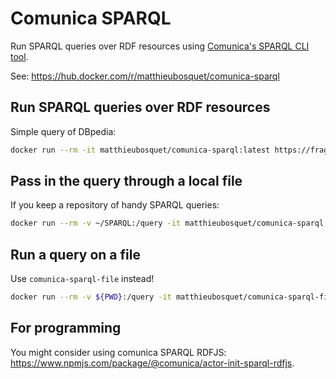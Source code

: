 # Comunica SPARQL

Run SPARQL queries over RDF resources using [Comunica's SPARQL CLI tool](https://comunica.dev/docs/query/getting_started/query_cli/).

See: https://hub.docker.com/r/matthieubosquet/comunica-sparql

## Run SPARQL queries over RDF resources

Simple query of DBpedia:

```bash
docker run --rm -it matthieubosquet/comunica-sparql:latest https://fragments.dbpedia.org/2016-04/en "SELECT * WHERE { ?s ?p ?o } LIMIT 10"
```

## Pass in the query through a local file

If you keep a repository of handy SPARQL queries:

```bash
docker run --rm -v ~/SPARQL:/query -it matthieubosquet/comunica-sparql:latest https://fragments.dbpedia.org/2016-04/en -f test.sparql
```

## Run a query on a file

Use `comunica-sparql-file` instead!

```bash
docker run --rm -v ${PWD}:/query -it matthieubosquet/comunica-sparql-file:latest test.ttl "SELECT * WHERE { ?s ?p ?o } LIMIT 10"
```

## For programming

You might consider using comunica SPARQL RDFJS: https://www.npmjs.com/package/@comunica/actor-init-sparql-rdfjs.
